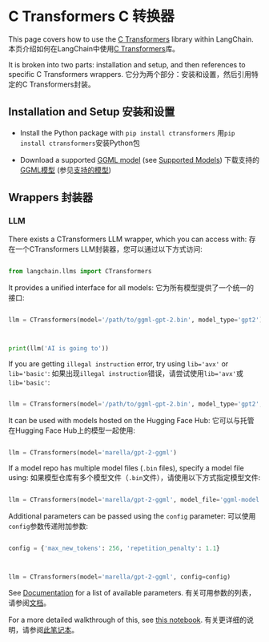 # C Transformers C 转换器



This page covers how to use the [C Transformers](https://github.com/marella/ctransformers) library within LangChain. 本页介绍如何在LangChain中使用[C Transformers](https://github.com/marella/ctransformers)库。

It is broken into two parts: installation and setup, and then references to specific C Transformers wrappers. 它分为两个部分：安装和设置，然后引用特定的C Transformers封装。



## Installation and Setup 安装和设置



- Install the Python package with `pip install ctransformers` 用`pip install ctransformers`安装Python包

- Download a supported [GGML model](https://huggingface.co/TheBloke) (see [Supported Models](https://github.com/marella/ctransformers#supported-models)) 下载支持的[GGML模型](https://huggingface.co/TheBloke) (参见[支持的模型](https://github.com/marella/ctransformers#supported-models))



## Wrappers 封装器



### LLM



There exists a CTransformers LLM wrapper, which you can access with: 存在一个CTransformers LLM封装器，您可以通过以下方式访问:



```python

from langchain.llms import CTransformers

```



It provides a unified interface for all models: 它为所有模型提供了一个统一的接口:



```python

llm = CTransformers(model='/path/to/ggml-gpt-2.bin', model_type='gpt2')



print(llm('AI is going to'))

```



If you are getting `illegal instruction` error, try using `lib='avx'` or `lib='basic'`: 如果出现`illegal instruction`错误，请尝试使用`lib='avx'`或`lib='basic'`:



```py

llm = CTransformers(model='/path/to/ggml-gpt-2.bin', model_type='gpt2', lib='avx')

```



It can be used with models hosted on the Hugging Face Hub: 它可以与托管在Hugging Face Hub上的模型一起使用:



```py

llm = CTransformers(model='marella/gpt-2-ggml')

```



If a model repo has multiple model files (`.bin` files), specify a model file using: 如果模型仓库有多个模型文件（`.bin`文件），请使用以下方式指定模型文件:



```py

llm = CTransformers(model='marella/gpt-2-ggml', model_file='ggml-model.bin')

```



Additional parameters can be passed using the `config` parameter: 可以使用`config`参数传递附加参数:



```py

config = {'max_new_tokens': 256, 'repetition_penalty': 1.1}



llm = CTransformers(model='marella/gpt-2-ggml', config=config)

```



See [Documentation](https://github.com/marella/ctransformers#config) for a list of available parameters. 有关可用参数的列表，请参阅[文档](https://github.com/marella/ctransformers#config)。



For a more detailed walkthrough of this, see [this notebook](../modules/models/llms/integrations/ctransformers.ipynb). 有关更详细的说明，请参阅[此笔记本](../modules/models/llms/integrations/ctransformers.ipynb)。

